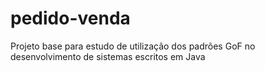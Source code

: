 # pedido-venda
Projeto base para estudo de utilização dos padrões GoF no desenvolvimento de sistemas escritos em Java
